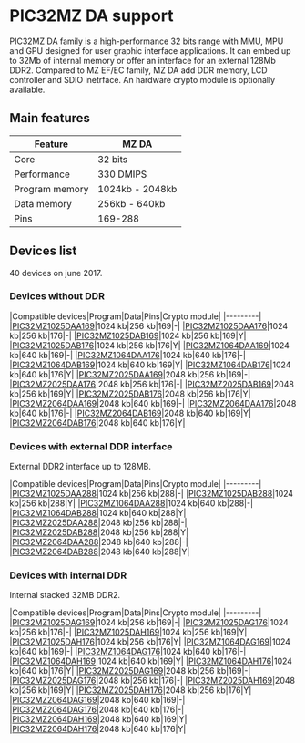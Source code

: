 # PIC32MZ DA support

PIC32MZ DA family is a high-performance 32 bits range with MMU, MPU and GPU designed for user graphic interface applications.
It can embed up to 32Mb of internal memory or offer an interface for an external 128Mb DDR2.
Compared to MZ EF/EC family, MZ DA add DDR memory, LCD controller and SDIO inetrface.
An hardware crypto module is optionally available.

## Main features

|Feature|MZ DA|
|-------|---|
|Core|32 bits|
|Performance|330 DMIPS|
|Program memory|1024kb - 2048kb|
|Data memory|256kb - 640kb|
|Pins|169-288|

## Devices list

40 devices on june 2017.

### Devices without DDR

|Compatible devices|Program|Data|Pins|Crypto module|
|---------|
|[PIC32MZ1025DAA169](http://microchip.com/wwwproducts/en/PIC32MZ1025DAA169)|1024 kb|256 kb|169|-|
|[PIC32MZ1025DAA176](http://microchip.com/wwwproducts/en/PIC32MZ1025DAA176)|1024 kb|256 kb|176|-|
|[PIC32MZ1025DAB169](http://microchip.com/wwwproducts/en/PIC32MZ1025DAB169)|1024 kb|256 kb|169|Y|
|[PIC32MZ1025DAB176](http://microchip.com/wwwproducts/en/PIC32MZ1025DAB176)|1024 kb|256 kb|176|Y|
|[PIC32MZ1064DAA169](http://microchip.com/wwwproducts/en/PIC32MZ1064DAA169)|1024 kb|640 kb|169|-|
|[PIC32MZ1064DAA176](http://microchip.com/wwwproducts/en/PIC32MZ1064DAA176)|1024 kb|640 kb|176|-|
|[PIC32MZ1064DAB169](http://microchip.com/wwwproducts/en/PIC32MZ1064DAB169)|1024 kb|640 kb|169|Y|
|[PIC32MZ1064DAB176](http://microchip.com/wwwproducts/en/PIC32MZ1064DAB176)|1024 kb|640 kb|176|Y|
|[PIC32MZ2025DAA169](http://microchip.com/wwwproducts/en/PIC32MZ2025DAA169)|2048 kb|256 kb|169|-|
|[PIC32MZ2025DAA176](http://microchip.com/wwwproducts/en/PIC32MZ2025DAA176)|2048 kb|256 kb|176|-|
|[PIC32MZ2025DAB169](http://microchip.com/wwwproducts/en/PIC32MZ2025DAB169)|2048 kb|256 kb|169|Y|
|[PIC32MZ2025DAB176](http://microchip.com/wwwproducts/en/PIC32MZ2025DAB176)|2048 kb|256 kb|176|Y|
|[PIC32MZ2064DAA169](http://microchip.com/wwwproducts/en/PIC32MZ2064DAA169)|2048 kb|640 kb|169|-|
|[PIC32MZ2064DAA176](http://microchip.com/wwwproducts/en/PIC32MZ2064DAA176)|2048 kb|640 kb|176|-|
|[PIC32MZ2064DAB169](http://microchip.com/wwwproducts/en/PIC32MZ2064DAB169)|2048 kb|640 kb|169|Y|
|[PIC32MZ2064DAB176](http://microchip.com/wwwproducts/en/PIC32MZ2064DAB176)|2048 kb|640 kb|176|Y|

### Devices with external DDR interface

External DDR2 interface up to 128MB.

|Compatible devices|Program|Data|Pins|Crypto module|
|---------|
|[PIC32MZ1025DAA288](http://microchip.com/wwwproducts/en/PIC32MZ1025DAA288)|1024 kb|256 kb|288|-|
|[PIC32MZ1025DAB288](http://microchip.com/wwwproducts/en/PIC32MZ1025DAB288)|1024 kb|256 kb|288|Y|
|[PIC32MZ1064DAA288](http://microchip.com/wwwproducts/en/PIC32MZ1064DAA288)|1024 kb|640 kb|288|-|
|[PIC32MZ1064DAB288](http://microchip.com/wwwproducts/en/PIC32MZ1064DAB288)|1024 kb|640 kb|288|Y|
|[PIC32MZ2025DAA288](http://microchip.com/wwwproducts/en/PIC32MZ2025DAA288)|2048 kb|256 kb|288|-|
|[PIC32MZ2025DAB288](http://microchip.com/wwwproducts/en/PIC32MZ2025DAB288)|2048 kb|256 kb|288|Y|
|[PIC32MZ2064DAA288](http://microchip.com/wwwproducts/en/PIC32MZ2064DAA288)|2048 kb|640 kb|288|-|
|[PIC32MZ2064DAB288](http://microchip.com/wwwproducts/en/PIC32MZ2064DAB288)|2048 kb|640 kb|288|Y|

### Devices with internal DDR

Internal stacked 32MB DDR2.

|Compatible devices|Program|Data|Pins|Crypto module|
|---------|
|[PIC32MZ1025DAG169](http://microchip.com/wwwproducts/en/PIC32MZ1025DAG169)|1024 kb|256 kb|169|-|
|[PIC32MZ1025DAG176](http://microchip.com/wwwproducts/en/PIC32MZ1025DAG176)|1024 kb|256 kb|176|-|
|[PIC32MZ1025DAH169](http://microchip.com/wwwproducts/en/PIC32MZ1025DAH169)|1024 kb|256 kb|169|Y|
|[PIC32MZ1025DAH176](http://microchip.com/wwwproducts/en/PIC32MZ1025DAH176)|1024 kb|256 kb|176|Y|
|[PIC32MZ1064DAG169](http://microchip.com/wwwproducts/en/PIC32MZ1064DAG169)|1024 kb|640 kb|169|-|
|[PIC32MZ1064DAG176](http://microchip.com/wwwproducts/en/PIC32MZ1064DAG176)|1024 kb|640 kb|176|-|
|[PIC32MZ1064DAH169](http://microchip.com/wwwproducts/en/PIC32MZ1064DAH169)|1024 kb|640 kb|169|Y|
|[PIC32MZ1064DAH176](http://microchip.com/wwwproducts/en/PIC32MZ1064DAH176)|1024 kb|640 kb|176|Y|
|[PIC32MZ2025DAG169](http://microchip.com/wwwproducts/en/PIC32MZ2025DAG169)|2048 kb|256 kb|169|-|
|[PIC32MZ2025DAG176](http://microchip.com/wwwproducts/en/PIC32MZ2025DAG176)|2048 kb|256 kb|176|-|
|[PIC32MZ2025DAH169](http://microchip.com/wwwproducts/en/PIC32MZ2025DAH169)|2048 kb|256 kb|169|Y|
|[PIC32MZ2025DAH176](http://microchip.com/wwwproducts/en/PIC32MZ2025DAH176)|2048 kb|256 kb|176|Y|
|[PIC32MZ2064DAG169](http://microchip.com/wwwproducts/en/PIC32MZ2064DAG169)|2048 kb|640 kb|169|-|
|[PIC32MZ2064DAG176](http://microchip.com/wwwproducts/en/PIC32MZ2064DAG176)|2048 kb|640 kb|176|-|
|[PIC32MZ2064DAH169](http://microchip.com/wwwproducts/en/PIC32MZ2064DAH169)|2048 kb|640 kb|169|Y|
|[PIC32MZ2064DAH176](http://microchip.com/wwwproducts/en/PIC32MZ2064DAH176)|2048 kb|640 kb|176|Y|

